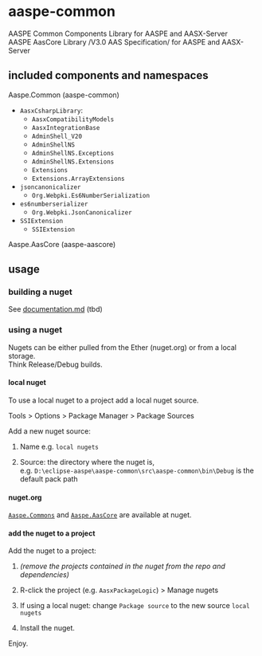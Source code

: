 # aaspe-common

AASPE Common Components Library for AASPE and AASX-Server  
AASPE AasCore Library /V3.0 AAS Specification/ for AASPE and AASX-Server  

## included components and namespaces

Aaspe.Common (aaspe-common)

- `AasxCsharpLibrary`:
    - `AasxCompatibilityModels`
    - `AasxIntegrationBase`
    - `AdminShell_V20`
    - `AdminShellNS`
    - `AdminShellNS.Exceptions`
    - `AdminShellNS.Extensions`
    - `Extensions`
    - `Extensions.ArrayExtensions`
- `jsoncanonicalizer`
    - `Org.Webpki.Es6NumberSerialization`
- `es6numberserializer`
    - `Org.Webpki.JsonCanonicalizer`
- `SSIExtension`
    - `SSIExtension`

Aaspe.AasCore (aaspe-aascore)

## usage

### building a nuget

See [documentation.md]() (tbd)

### using a nuget

Nugets can be either pulled from the Ether (nuget.org) or from a local storage.  
Think Release/Debug builds.

#### local nuget

To use a local nuget to a project add a local nuget source.

Tools > Options > Package Manager > Package Sources

Add a new nuget source:

1. Name e.g. `local nugets`

2. Source: the directory where the nuget is,     
    e.g. `D:\eclipse-aaspe\aaspe-common\src\aaspe-common\bin\Debug` is the default pack path

#### nuget.org

[`Aaspe.Commons`](https://www.nuget.org/packages/Aaspe.AasCore) and 
[`Aaspe.AasCore`](https://www.nuget.org/packages/AASPE.Common) are available at nuget.

#### add the nuget to a project

Add the nuget to a project:

1. *(remove the projects contained in the nuget from the repo and dependencies)*

1. R-click the project (e.g. `AasxPackageLogic`) > Manage nugets

1. If using a local nuget: change `Package source` to the new source `local nugets`

1. Install the nuget.

Enjoy.
